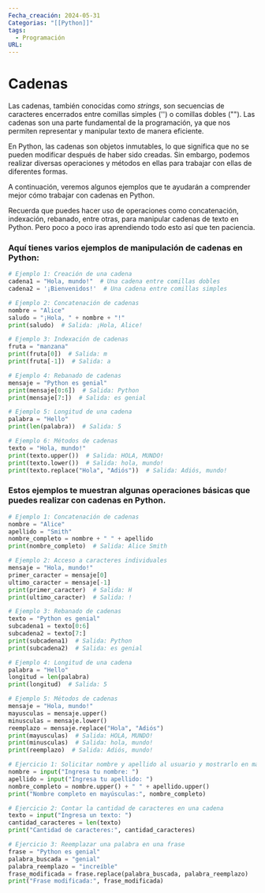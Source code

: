 ```yaml
---
Fecha_creación: 2024-05-31
Categorias: "[[Python]]"
tags:
  - Programación
URL:
---
```

# Cadenas

Las cadenas, también conocidas como _strings_, son secuencias de caracteres encerrados entre comillas simples ('') o comillas dobles (""). Las cadenas son una parte fundamental de la programación, ya que nos permiten representar y manipular texto de manera eficiente.

En Python, las cadenas son objetos inmutables, lo que significa que no se pueden modificar después de haber sido creadas. Sin embargo, podemos realizar diversas operaciones y métodos en ellas para trabajar con ellas de diferentes formas.

A continuación, veremos algunos ejemplos que te ayudarán a comprender mejor cómo trabajar con cadenas en Python.

Recuerda que puedes hacer uso de operaciones como concatenación, indexación, rebanado, entre otras, para manipular cadenas de texto en Python. Pero poco a poco iras aprendiendo todo esto así que ten paciencia.

### Aquí tienes varios ejemplos de manipulación de cadenas en Python:

```python
# Ejemplo 1: Creación de una cadena
cadena1 = "Hola, mundo!"  # Una cadena entre comillas dobles
cadena2 = '¡Bienvenidos!'  # Una cadena entre comillas simples

# Ejemplo 2: Concatenación de cadenas
nombre = "Alice"
saludo = "¡Hola, " + nombre + "!"
print(saludo)  # Salida: ¡Hola, Alice!

# Ejemplo 3: Indexación de cadenas
fruta = "manzana"
print(fruta[0])  # Salida: m
print(fruta[-1])  # Salida: a

# Ejemplo 4: Rebanado de cadenas
mensaje = "Python es genial"
print(mensaje[0:6])  # Salida: Python
print(mensaje[7:])  # Salida: es genial

# Ejemplo 5: Longitud de una cadena
palabra = "Hello"
print(len(palabra))  # Salida: 5

# Ejemplo 6: Métodos de cadenas
texto = "Hola, mundo!"
print(texto.upper())  # Salida: HOLA, MUNDO!
print(texto.lower())  # Salida: hola, mundo!
print(texto.replace("Hola", "Adiós"))  # Salida: Adiós, mundo!

```

### Estos ejemplos te muestran algunas operaciones básicas que puedes realizar con cadenas en Python.

```python
# Ejemplo 1: Concatenación de cadenas
nombre = "Alice"
apellido = "Smith"
nombre_completo = nombre + " " + apellido
print(nombre_completo)  # Salida: Alice Smith

# Ejemplo 2: Acceso a caracteres individuales
mensaje = "Hola, mundo!"
primer_caracter = mensaje[0]
ultimo_caracter = mensaje[-1]
print(primer_caracter)  # Salida: H
print(ultimo_caracter)  # Salida: !

# Ejemplo 3: Rebanado de cadenas
texto = "Python es genial"
subcadena1 = texto[0:6]
subcadena2 = texto[7:]
print(subcadena1)  # Salida: Python
print(subcadena2)  # Salida: es genial

# Ejemplo 4: Longitud de una cadena
palabra = "Hello"
longitud = len(palabra)
print(longitud)  # Salida: 5

# Ejemplo 5: Métodos de cadenas
mensaje = "Hola, mundo!"
mayusculas = mensaje.upper()
minusculas = mensaje.lower()
reemplazo = mensaje.replace("Hola", "Adiós")
print(mayusculas)  # Salida: HOLA, MUNDO!
print(minusculas)  # Salida: hola, mundo!
print(reemplazo)  # Salida: Adiós, mundo!

# Ejercicio 1: Solicitar nombre y apellido al usuario y mostrarlo en mayúsculas
nombre = input("Ingresa tu nombre: ")
apellido = input("Ingresa tu apellido: ")
nombre_completo = nombre.upper() + " " + apellido.upper()
print("Nombre completo en mayúsculas:", nombre_completo)

# Ejercicio 2: Contar la cantidad de caracteres en una cadena
texto = input("Ingresa un texto: ")
cantidad_caracteres = len(texto)
print("Cantidad de caracteres:", cantidad_caracteres)

# Ejercicio 3: Reemplazar una palabra en una frase
frase = "Python es genial"
palabra_buscada = "genial"
palabra_reemplazo = "increíble"
frase_modificada = frase.replace(palabra_buscada, palabra_reemplazo)
print("Frase modificada:", frase_modificada)
```

